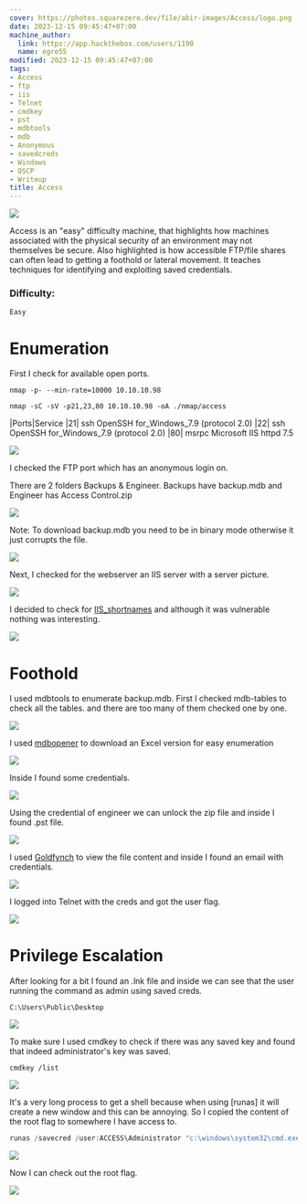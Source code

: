 ```yaml
---
cover: https://photos.squarezero.dev/file/abir-images/Access/logo.png
date: 2023-12-15 09:45:47+07:00
machine_author:
  link: https://app.hackthebox.com/users/1190
  name: egre55
modified: 2023-12-15 09:45:47+07:00
tags:
- Access
- ftp
- iis
- Telnet
- cmdkey
- pst
- mdbtools
- mdb
- Anonymous
- savedcreds
- Windows
- OSCP
- Writeup
title: Access
---
```


![](https://photos.squarezero.dev/file/abir-images/htbasset/banner.png)



Access is an &quot;easy&quot; difficulty machine, that highlights how machines associated with the physical security of an environment may not themselves be secure. Also highlighted is how accessible FTP/file shares can often lead to getting a foothold or lateral movement. It teaches techniques for identifying and exploiting saved credentials. 

### Difficulty:

`Easy`


# Enumeration

First I check for available open ports.

`nmap -p- --min-rate=10000 10.10.10.98`

`nmap -sC -sV -p21,23,80 10.10.10.98 -oA ./nmap/access`

|Ports|Service
|21| ssh OpenSSH for_Windows_7.9 (protocol 2.0)
|22| ssh OpenSSH for_Windows_7.9 (protocol 2.0)
|80| msrpc Microsoft IIS httpd 7.5


![](https://photos.squarezero.dev/file/abir-images/Access/1.png)

I checked the FTP port which has an anonymous login on.

There are 2 folders Backups & Engineer. Backups have backup.mdb and Engineer has Access Control.zip

![](https://photos.squarezero.dev/file/abir-images/Access/2.png)

Note: To download backup.mdb you need to be in binary mode otherwise it just corrupts the file.

![](https://photos.squarezero.dev/file/abir-images/Access/3.png)

Next, I checked for the webserver an IIS server with a server picture.

![](https://photos.squarezero.dev/file/abir-images/Access/4.png)

I decided to check for [IIS_shortnames](https://github.com/irsdl/IIS-ShortName-Scanner) and although it was vulnerable nothing was interesting.

![](https://photos.squarezero.dev/file/abir-images/Access/5.png)

# Foothold

I used mdbtools to enumerate backup.mdb. First I checked mdb-tables to check all the tables. and there are too many of them checked one by one.

![](https://photos.squarezero.dev/file/abir-images/Access/6.png)

I used [mdbopener](mdbopener.com) to download an Excel version for easy enumeration

![](https://photos.squarezero.dev/file/abir-images/Access/7.png)

Inside I found some credentials. 

![](https://photos.squarezero.dev/file/abir-images/Access/8.png)

Using the credential of engineer we can unlock the zip file and inside I found .pst file. 

![](https://photos.squarezero.dev/file/abir-images/Access/9.png)

I used [Goldfynch](goldfynch.com) to view the file content and inside I found an email with credentials.

![](https://photos.squarezero.dev/file/abir-images/Access/10.png)

I logged into Telnet with the creds and got the user flag.

![](https://photos.squarezero.dev/file/abir-images/Access/11.png)




# Privilege Escalation

After looking for a bit I found an .lnk file and inside we can see that the user running the command as admin using saved creds.

`C:\Users\Public\Desktop`

![](https://photos.squarezero.dev/file/abir-images/Access/12.png)

To make sure I used cmdkey to check if there was any saved key and found that indeed administrator's key was saved.

`cmdkey /list`

![](https://photos.squarezero.dev/file/abir-images/Access/13.png)

It's a very long process to get a shell because when using [runas] it will create a new window and this can be annoying. So I copied the content of the root flag to somewhere I have access to. 

```powershell
runas /savecred /user:ACCESS\Administrator "c:\windows\system32\cmd.exe /c type \"C:\Users\Administrator\Desktop\root.txt\" > \"C:\Users\security\Desktop\rootflag.txt\""
```


![](https://photos.squarezero.dev/file/abir-images/Access/14.png)

Now I can check out the root flag.

![](https://photos.squarezero.dev/file/abir-images/Access/15.png)

